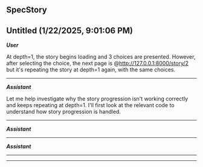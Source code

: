 ## SpecStory

## Untitled (1/22/2025, 9:01:06 PM)

_**User**_

At depth=1, the story begins loading and 3 choices are presented. However, after selecting the choice, the next page is @http://127.0.0.1:8000/story/2 but it's repeating the story at depth=1 again, with the same choices. 

---

_**Assistant**_

Let me help investigate why the story progression isn't working correctly and keeps repeating at depth=1. I'll first look at the relevant code to understand how story progression is handled.

---

_**Assistant**_



---

_**Assistant**_



---



---

